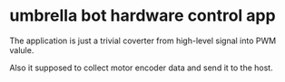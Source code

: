 umbrella bot hardware control app
=================================


The application is just a trivial coverter from
high-level signal into PWM valule.


Also it supposed to collect motor encoder data and send it
to the host.

